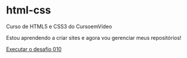 # html-css
 Curso de HTML5 e CSS3 do CursoemVídeo

Estou aprendendo a criar sites e agora vou gerenciar meus repositórios!

<a href="joaoriquelme.github.io./html-css/Meus%20Desafios/d010/d010/android.html"> Executar o desafio 010